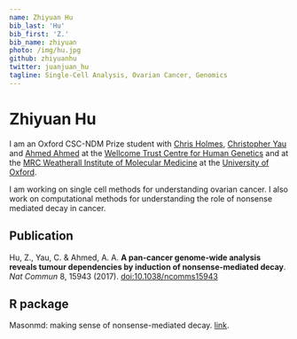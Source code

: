 ```yaml
---
name: Zhiyuan Hu
bib_last: 'Hu'
bib_first: 'Z.'
bib_name: zhiyuan
photo: /img/hu.jpg
github: zhiyuanhu
twitter: juanjuan_hu
tagline: Single-Cell Analysis, Ovarian Cancer, Genomics
---
```


# Zhiyuan Hu

I am an Oxford CSC-NDM Prize student with [Chris Holmes](http://www.stats.ox.ac.uk/~cholmes/), [Christopher Yau](http://www.well.ox.ac.uk/yau) 
and [Ahmed Ahmed](https://www.wrh.ox.ac.uk/team/ahmed-ahmed) at the [Wellcome Trust Centre for Human Genetics](http://www.well.ox.ac.uk/home) 
and at the [MRC Weatherall Institute of Molecular Medicine](https://www.imm.ox.ac.uk/) at the [University of Oxford](http://www.ox.ac.uk/).

I am working on single cell methods for understanding ovarian cancer. I also work on computational methods for understanding the role of nonsense mediated decay in cancer. 

## Publication

Hu, Z., Yau, C. & Ahmed, A. A. **A pan-cancer genome-wide analysis reveals tumour dependencies by induction of nonsense-mediated decay**. *Nat Commun* 8, 15943 (2017). [doi:10.1038/ncomms15943](https://www.nature.com/articles/ncomms15943)

## R package

Masonmd: making sense of nonsense-mediated decay. [link](https://github.com/zhiyhu/masonmd). 
